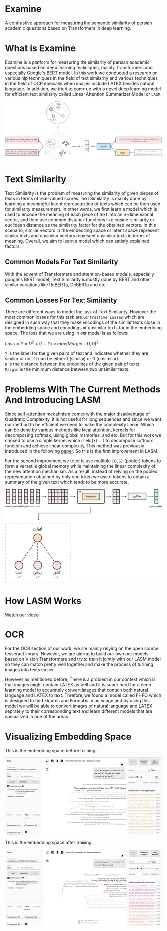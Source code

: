 # Examine
A contrastive approach for measuring the semantic similarity of persian academic questions based on Transformers in deep learning.

# What is Examine
Examine is a platform for measuring the similarity of persian academic questions based on deep learning techniques, mainly Transformers and especially Google's BERT model. In this work we conducted a research on various nlp techniques in the field of text similarity and various techniques in the field of OCR epecially when images include LATEX besides natural language. In addition, we tried to come up with a novel deep learning model for efficient text similarity called Linear Attention Summarizer Model or `LASM`.

![](https://github.com/mohammadmahdinoori/Examine/blob/main/Images/Examine%20Main%20Figure.jpg?raw=true)

# Text Similarity
Text Similarity is the problem of measuring the similarity of given pieces of texts in terms of real-valued scores. Text Similarity is mainly done by learning a meaningful latent represetnation of texts which can be then used for similarity measurement. In other words, we first learn a model which is used to encode the meaning of each piece of text into an n-dimensional vector, and then use common distance functions like cosine-similarity or euclidean distance as the similarity factor for the obtained vectors. In this scenario, similar vectors in the embedding space or latent space represent similar texts and unsimilar vectors represent unsimilar texts in terms of meaning. Overall, we aim to learn a model which can satisfy explained factors.

## Common Models For Text Similarity
With the advent of Transformers and attention-based models, especially google's BERT model, Text Similarity is mostly done by BERT and other similar variations like RoBERTa, DeBERTa and etc. 

## Common Losses For Text Similarity

There are different ways to model the task of Text Similarity, However the most common losses for this task are `Contrastive Losses` which are designed in such way that they make encodings of the similar texts close in the embedding space and encodings of unsimilar texts far in the embedding space. The loss that we are using in our model is as follows:

$Loss = Y \times D^2 + (1 - Y) \times max(Margin - D, 0)^2$

`Y` is the label for the given pairs of text and indicates whether they are similar or not. It can be either 1 (similar) or 0 (unsimilar).
<br/>
`D` is the distance between the encodings of the given pair of texts. 
<br/>
`Margin` is the minimum distance between two unsimilar texts. 

# Problems With The Current Methods And Introducing LASM
Since self-attention mecahnism comes with the major disadvantage of Quadratic Complexity, it is not useful for long sequences and since we want our method to be efficient we need to make the complexity linear. Which can be done by various methods like local attention, kernels for decomposing softmax, using global memories, and etc. But for this work we chosed to use a simple kernel which is elu(x) + 1 to decompose softmax function and achieve linear complexity. This method was previously introduced in the following [paper](https://arxiv.org/abs/2006.16236). So this is the first improvement in LASM.

For the second improvment we tried to use multiple `[CLS]` (pooler) tokens to form a versetile global memory while maintaining the linear complexity of the new attention mechanism. As a result, instead of relying on the pooled representation obtained by only one token we use n tokens to obtain a summary of the given text which tends to be more accurate.

![](https://github.com/mohammadmahdinoori/Examine/blob/main/Images/LASM%20Main%20Figure.jpg?raw=true)

# How LASM Works

[Watch our video](https://drive.google.com/file/d/1PWQMLPVo9dh3sam2lc8YEeaIAH6SRqYF/view?usp=sharing)

# OCR
For the OCR section of our work, we are mainly relying on the open source tesseract library. However, we are aiming to build our own ocr models based on Vision Transformers and try to train it jointly with our LASM model so they can match pretty well together and make the process of turining images into texts easier.

However as mentioned before, There is a problem in our context which is that images might contain LATEX as well and it is super hard for a deep learning model to accurately convert images that contain both natural language and LATEX to text. Threfore, we found a model called FI-FO which is designed to find Figures and Formulas in an image and by using this model we will be able to convert images of natural language and LATEX seprately to their corresponding text and learn different models that are specialized in one of the areas.

# Visualizing Embedding Space

This is the embedding space before training:

![](https://github.com/mohammadmahdinoori/Examine/blob/main/Images/Embeddings%20Before%20Training.png?raw=true)

This is the embedding space after training:

![](https://github.com/mohammadmahdinoori/Examine/blob/main/Images/Embeddings%20After%20Training.png?raw=true)

